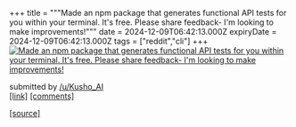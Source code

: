 +++
title = """Made an npm package that generates functional API tests for you within your terminal. It's free. Please share feedback- I'm looking to make improvements!"""
date = 2024-12-09T06:42:13.000Z
expiryDate = 2024-12-09T06:42:13.000Z
tags = ["reddit","cli"]
+++
[![Made an npm package that generates functional API tests for you within your terminal. It's free. Please share feedback- I'm looking to make improvements!](https://external-preview.redd.it/sr7XqdeKF73E4m8CFm57jK-VSCmixf5xr3cX1tdw1SY.jpg?width=640&crop=smart&auto=webp&s=8ac9ce6a0d25fae7f6d6d78c177a7289c0eb8c68 "Made an npm package that generates functional API tests for you within your terminal. It's free. Please share feedback- I'm looking to make improvements!")](https://www.reddit.com/r/commandline/comments/1ha3t61/made_an_npm_package_that_generates_functional_api/)

submitted by [/u/Kusho\_AI](https://www.reddit.com/user/Kusho_AI)  
[\[link\]](https://www.npmjs.com/package/kusho-cli) [\[comments\]](https://www.reddit.com/r/commandline/comments/1ha3t61/made_an_npm_package_that_generates_functional_api/)

[[source]](https://www.reddit.com/r/commandline/comments/1ha3t61/made_an_npm_package_that_generates_functional_api/)
